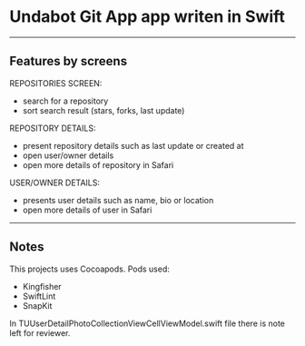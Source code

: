 # Undabot Git App app writen in Swift
----------------------------------------------------------------------
## Features by screens
REPOSITORIES SCREEN:
- search for a repository
- sort search result (stars, forks, last update)

REPOSITORY DETAILS:
- present repository details such as last update or created at
- open user/owner details
- open more details of repository in Safari

USER/OWNER DETAILS:
- presents user details such as name, bio or location
- open more details of user in Safari

----------------------------------------------------------------------
## Notes
This projects uses Cocoapods. Pods used:
- Kingfisher
- SwiftLint
- SnapKit

In TUUserDetailPhotoCollectionViewCellViewModel.swift file there is note left for reviewer.
